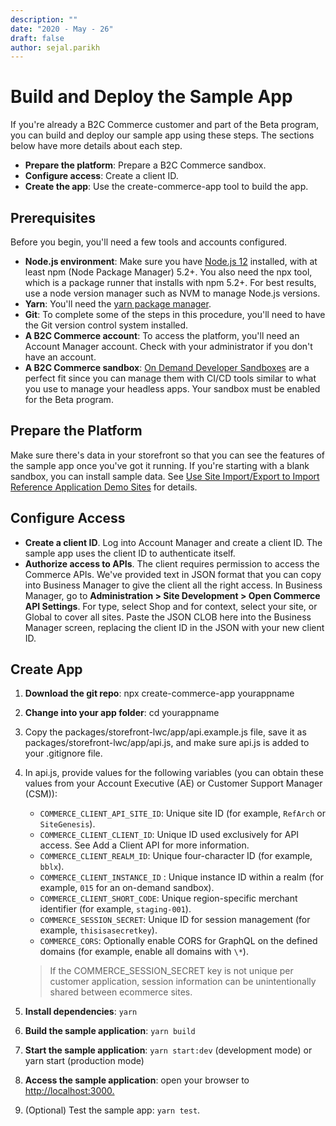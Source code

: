 ```yaml
---
description: ""
date: "2020 - May - 26"
draft: false
author: sejal.parikh
---
```


# Build and Deploy the Sample App

If you're already a B2C Commerce customer and part of the Beta program, you can build and deploy our sample app using these steps. The sections below have more details about each step.

- **Prepare the platform**: Prepare a B2C Commerce sandbox.
- **Configure access**: Create a client ID.
- **Create the app**: Use the create-commerce-app tool to build the app.

## Prerequisites

Before you begin, you'll need a few tools and accounts configured.

- **Node.js environment**: Make sure you have [Node.js 12](https://nodejs.org/en/) installed, with at least npm (Node Package Manager) 5.2+. You also need the npx tool, which is a package runner that installs with npm 5.2+. For best results, use a node version manager such as NVM to manage Node.js versions.
- **Yarn**: You'll need the [yarn package manager](https://yarnpkg.com/).
- **Git**: To complete some of the steps in this procedure, you'll need to have the Git version control system installed.
- **A B2C Commerce account**: To access the platform, you'll need an Account Manager account. Check with your administrator if you don't have an account.
- **A B2C Commerce sandbox**: [On Demand Developer Sandboxes](https://documentation.b2c.commercecloud.salesforce.com/DOC1/topic/com.demandware.dochelp/Sandboxes/DeveloperSandboxes.html) are a perfect fit since you can manage them with CI/CD tools similar to what you use to manage your headless apps. Your sandbox must be enabled for the Beta program.

## Prepare the Platform

Make sure there's data in your storefront so that you can see the features of the sample app once you've got it running. If you're starting with a blank sandbox, you can install sample data. See [Use Site Import/Export to Import Reference Application Demo Sites](https://documentation.b2c.commercecloud.salesforce.com/DOC1/topic/com.demandware.dochelp/ImportExport/UsingSiteImportForReferenceApplicationDemos.html) for details.

## Configure Access

- **Create a client ID**. Log into Account Manager and create a client ID. The sample app uses the client ID to authenticate itself.
- **Authorize access to APIs**. The client requires permission to access the Commerce APIs. We've provided text in JSON format that you can copy into Business Manager to give the client all the right access. In Business Manager, go to **Administration > Site Development > Open Commerce API Settings**. For type, select Shop and for context, select your site, or Global to cover all sites. Paste the JSON CLOB here into the Business Manager screen, replacing the client ID in the JSON with your new client ID.

## Create App

1. **Download the git repo**: npx create-commerce-app yourappname
2. **Change into your app folder**: cd yourappname
3. Copy the packages/storefront-lwc/app/api.example.js file, save it as packages/storefront-lwc/app/api.js, and make sure api.js is added to your .gitignore file.
4. In api.js, provide values for the following variables (you can obtain these values from your Account Executive (AE) or Customer Support Manager (CSM)):

   - `COMMERCE_CLIENT_API_SITE_ID`: Unique site ID (for example, `RefArch` or `SiteGenesis`).
   - `COMMERCE_CLIENT_CLIENT_ID`: Unique ID used exclusively for API access. See Add a Client API for more information.
   - `COMMERCE_CLIENT_REALM_ID`: Unique four-character ID (for example, `bblx`).
   - `COMMERCE_CLIENT_INSTANCE_ID` : Unique instance ID within a realm (for example, `015` for an on-demand sandbox).
   - `COMMERCE_CLIENT_SHORT_CODE`: Unique region-specific merchant identifier (for example, `staging-001`).
   - `COMMERCE_SESSION_SECRET`: Unique ID for session management (for example, `thisisasecretkey`).
   - `COMMERCE_CORS`: Optionally enable CORS for GraphQL on the defined domains (for example, enable all domains with `\*`).

   > If the COMMERCE_SESSION_SECRET key is not unique per customer application, session information can be unintentionally shared between ecommerce sites.

5. **Install dependencies**: `yarn`
6. **Build the sample application**: `yarn build`
7. **Start the sample application**: `yarn start:dev` (development mode) or yarn start (production mode)
8. **Access the sample application**: open your browser to <http://localhost:3000.>
9. (Optional) Test the sample app: `yarn test`.
